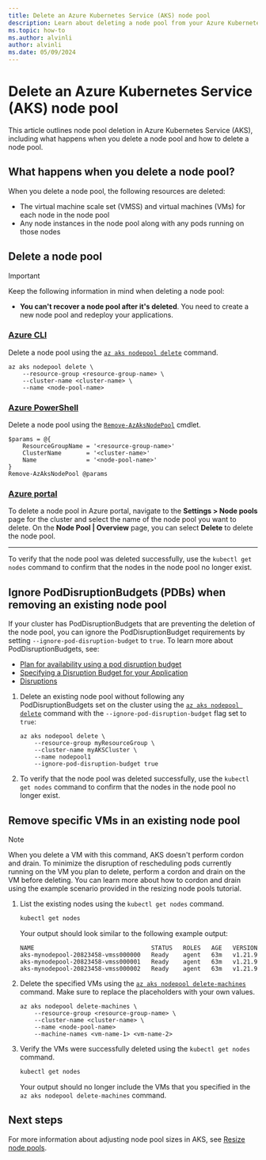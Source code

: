 ```yaml
---
title: Delete an Azure Kubernetes Service (AKS) node pool
description: Learn about deleting a node pool from your Azure Kubernetes Service (AKS) cluster.
ms.topic: how-to
ms.author: alvinli
author: alvinli
ms.date: 05/09/2024
---
```


# Delete an Azure Kubernetes Service (AKS) node pool

This article outlines node pool deletion in Azure Kubernetes Service (AKS), including what happens when you delete a node pool and how to delete a node pool.

## What happens when you delete a node pool?

When you delete a node pool, the following resources are deleted:

* The virtual machine scale set (VMSS) and virtual machines (VMs) for each node in the node pool
* Any node instances in the node pool along with any pods running on those nodes

## Delete a node pool

> [!IMPORTANT]
> Keep the following information in mind when deleting a node pool:
>
> * **You can't recover a node pool after it's deleted**. You need to create a new node pool and redeploy your applications.

### [Azure CLI](#tab/azure-cli)

Delete a node pool using the [`az aks nodepool delete`][az-aks-delete-nodepool] command.

```azurecli-interactive
az aks nodepool delete \
    --resource-group <resource-group-name> \
    --cluster-name <cluster-name> \
    --name <node-pool-name>
```

### [Azure PowerShell](#tab/azure-powershell)

Delete a node pool using the [`Remove-AzAksNodePool`][remove-azaksnodepool] cmdlet.

```azurepowershell-interactive
$params = @{
    ResourceGroupName = '<resource-group-name>'
    ClusterName       = '<cluster-name>'
    Name              = '<node-pool-name>'
}
Remove-AzAksNodePool @params
```

### [Azure portal](#tab/azure-portal)

To delete a node pool in Azure portal, navigate to the **Settings > Node pools** page for the cluster and select the name of the node pool you want to delete. On the **Node Pool | Overview** page, you can select **Delete** to delete the node pool.

---

To verify that the node pool was deleted successfully, use the `kubectl get nodes` command to confirm that the nodes in the node pool no longer exist.

## Ignore PodDisruptionBudgets (PDBs) when removing an existing node pool

If your cluster has PodDisruptionBudgets that are preventing the deletion of the node pool, you can ignore the PodDisruptionBudget requirements by setting `--ignore-pod-disruption-budget` to `true`. To learn more about PodDisruptionBudgets, see:

* [Plan for availability using a pod disruption budget][pod-disruption-budget]
* [Specifying a Disruption Budget for your Application][specify-disruption-budget]
* [Disruptions][disruptions]

1. Delete an existing node pool without following any PodDisruptionBudgets set on the cluster using the [`az aks nodepool delete`][az-aks-delete-nodepool] command with the `--ignore-pod-disruption-budget` flag set to `true`:

    ```azurecli-interactive
    az aks nodepool delete \
        --resource-group myResourceGroup \
        --cluster-name myAKSCluster \
        --name nodepool1
        --ignore-pod-disruption-budget true
    ```

1. To verify that the node pool was deleted successfully, use the `kubectl get nodes` command to confirm that the nodes in the node pool no longer exist.

## Remove specific VMs in an existing node pool

> [!NOTE]
> When you delete a VM with this command, AKS doesn't perform cordon and drain. To minimize the disruption of rescheduling pods currently running on the VM you plan to delete, perform a cordon and drain on the VM before deleting. You can learn more about how to cordon and drain using the example scenario provided in the resizing node pools tutorial.

1. List the existing nodes using the `kubectl get nodes` command.

    ```bash
    kubectl get nodes
    ```

    Your output should look similar to the following example output:

    ```output
    NAME                                 STATUS   ROLES   AGE   VERSION
    aks-mynodepool-20823458-vmss000000   Ready    agent   63m   v1.21.9
    aks-mynodepool-20823458-vmss000001   Ready    agent   63m   v1.21.9
    aks-mynodepool-20823458-vmss000002   Ready    agent   63m   v1.21.9
    ```

1. Delete the specified VMs using the [`az aks nodepool delete-machines`][az-aks-nodepool-delete-machines] command. Make sure to replace the placeholders with your own values.

    ```azurecli-interactive
    az aks nodepool delete-machines \
        --resource-group <resource-group-name> \
        --cluster-name <cluster-name> \
        --name <node-pool-name>
        --machine-names <vm-name-1> <vm-name-2>
    ```

1. Verify the VMs were successfully deleted using the `kubectl get nodes` command.

    ```bash
    kubectl get nodes
    ```

    Your output should no longer include the VMs that you specified in the `az aks nodepool delete-machines` command.

## Next steps

For more information about adjusting node pool sizes in AKS, see [Resize node pools][resize-node-pool].

<!-- LINKS -->
[az-aks-delete-nodepool]: /cli/azure/aks#az_aks_nodepool_delete
[remove-azaksnodepool]: /powershell/module/az.aks/remove-azaksnodepool
[resize-node-pool]: ./resize-node-pool.md
[pod-disruption-budget]: operator-best-practices-scheduler.md#plan-for-availability-using-pod-disruption-budgets
[specify-disruption-budget]: https://kubernetes.io/docs/tasks/run-application/configure-pdb/
[disruptions]: https://kubernetes.io/docs/concepts/workloads/pods/disruptions/
[az-aks-nodepool-delete-machines]: /cli/azure/aks/nodepool#az_aks_nodepool_delete_machines
